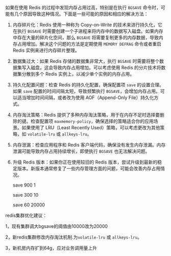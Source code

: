 如果在使用 Redis 的过程中发现内存占用过高，特别是在执行 `BGSAVE` 命令时，可能有几个原因导致这种情况。下面是一些可能的原因和相应的解决方法：

1. 内存碎片化：Redis 使用一种称为 Copy-on-Write 的技术来进行持久化，它在执行 `BGSAVE` 时需要创建一个子进程来将内存中的数据写入磁盘。如果内存中存在大量的碎片化空间，那么 `BGSAVE` 将需要复制更多的内存数据，导致内存占用增加。解决这个问题的方法是定期使用 `MEMORY DEFRAG` 命令或者重启 Redis 实例来进行内存碎片整理。

2. 数据集过大：如果 Redis 存储的数据集非常大，执行 `BGSAVE` 时需要将整个数据集写入磁盘，这会导致内存占用增加。可以考虑使用 Redis 的分片技术将数据集分散到多个 Redis 实例上，以减少单个实例的内存占用。

3. 持久化配置问题：检查 Redis 的持久化配置，确保配置项 `save` 的设置合理。如果 `save` 配置的时间间隔太短，导致频繁执行 `BGSAVE`，会增加内存占用。可以适当增加时间间隔，或者改为使用 AOF（Append-Only File）持久化方式。

4. 内存淘汰策略：Redis 提供了多种内存淘汰策略，用于在内存不足时选择要删除的键。检查配置项 `maxmemory-policy`，确保选择的策略适合你的应用场景。如果使用了 LRU（Least Recently Used）策略，可以考虑更改为其他策略，如 `volatile-lru` 或 `allkeys-lru`。

5. 内存泄漏：检查应用程序和 Redis 客户端代码，确保没有发生内存泄漏。内存泄漏可能导致内存占用持续增长，即使执行 `BGSAVE` 也无法解决问题。

6. 升级 Redis 版本：如果你正在使用较旧的 Redis 版本，尝试升级到最新的稳定版本。新版本通常修复了一些内存管理方面的问题，可能会改善内存占用情况。

   

   

   save 900 1

   save 300 10

   save 60 20000

redis集群优化建议：

1，现有集群调大bgsave的阈值由10000改为20000

2，新redis集群修改内存淘汰机制.为`volatile-lru` 或 `allkeys-lru`。

3，新机房内存扩到64g，应对业务调用量上升